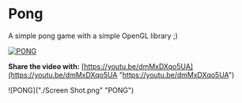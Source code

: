 # Pong
A simple pong game with a simple OpenGL library ;)

[![PONG](http://img.youtube.com/vi/dmMxDXqo5UA/0.jpg)](https://youtu.be/dmMxDXqo5UA)

**Share the video with:** [https://youtu.be/dmMxDXqo5UA](https://youtu.be/dmMxDXqo5UA "https://youtu.be/dmMxDXqo5UA")

![PONG]("./Screen Shot.png" "PONG")


